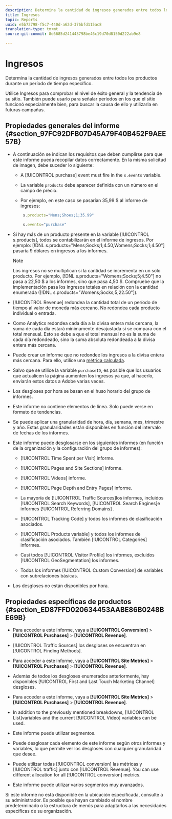```yaml
---
description: Determina la cantidad de ingresos generados entre todos los productos durante un período de tiempo específico.
title: Ingresos
topic: Reports
uuid: e5b72798-f5c7-440d-a62d-376bfd115ac8
translation-type: tm+mt
source-git-commit: 8d6685d241443798be46c19d70d8150d222ab9e8

---
```



# Ingresos

Determina la cantidad de ingresos generados entre todos los productos durante un período de tiempo específico.

Utilice Ingresos para comprobar el nivel de éxito general y la tendencia de su sitio. También puede usarlo para señalar períodos en los que el sitio funcionó especialmente bien, para buscar la causa de ello y utilizarla en futuras campañas.

## Propiedades generales del informe {#section_97FC92DFB07D45A79F40B452F9AEE57B}

* A continuación se indican los requisitos que deben cumplirse para que este informe pueda recopilar datos correctamente. En la misma solicitud de imagen, debe suceder lo siguiente:

   * A [!UICONTROL purchase] event must fire in the `s.events` variable.

   * La variable `products` debe aparecer definida con un número en el campo de precio.
   * Por ejemplo, en este caso se pasarían 35,99 $ al informe de ingresos:

      ```js
       s.products="Mens;Shoes;1;35.99"
      ```

      ```js
       s.events="purchase"
      ```

* Si hay más de un producto presente en la variable [!UICONTROL s.products], todos se contabilizarán en el informe de ingresos. Por ejemplo: [!DNL s.products="Mens;Socks;1;4.50,Womens;Socks;1;4.50"] pasaría 9 dólares en ingresos a los informes.

   >[!NOTE]
   >
   >Los ingresos no se multiplican si la cantidad se incrementa en un solo producto. Por ejemplo, [!DNL s.products="Womens;Socks;5;4.50"] no pasa a 22,50 $ a los informes, sino que pasa 4,50 $. Compruebe que la implementación pasa los ingresos totales en relación con la cantidad enumerada ([!DNL s.products="Womens;Socks;5;22.50"]).

* [!UICONTROL Revenue] redondea la cantidad total de un período de tiempo al valor de moneda más cercano. No redondea cada producto individual o entrada.
* Como Analytics redondea cada día a la divisa entera más cercana, la suma de cada día estará mínimamente desajustada si se compara con el total mensual. Esto se debe a que el total mensual no es la suma de cada día redondeado, sino la suma absoluta redondeada a la divisa entera más cercana.
* Puede crear un informe que no redondee los ingresos a la divisa entera más cercana. Para ello, utilice una  [métrica calculada](https://docs.adobe.com/content/help/es-ES/analytics/components/calculated-metrics/cm-overview.html).
* Salvo que se utilice la variable `purchaseID`, es posible que los usuarios que actualicen la página aumenten los ingresos ya que, al hacerlo, enviarán estos datos a Adobe varias veces.
* Los desgloses por hora se basan en el huso horario del grupo de informes.
* Este informe no contiene elementos de línea. Solo puede verse en formato de tendencias.
* Se puede aplicar una granularidad de hora, día, semana, mes, trimestre y año. Estas granularidades están disponibles en función del intervalo de fechas de los informes.
* Este informe puede desglosarse en los siguientes informes (en función de la organización y la configuración del grupo de informes):

   * [!UICONTROL Time Spent per Visit] informe.
   * [!UICONTROL Pages and Site Sections] informe.
   * [!UICONTROL Videos] informe.
   * [!UICONTROL Page Depth and Entry Pages] informe.
   * La mayoría de [!UICONTROL Traffic Sources]los informes, incluidos [!UICONTROL Search Keywords], [!UICONTROL Search Engines]e informes [!UICONTROL Referring Domains] .

   * [!UICONTROL Tracking Code] y todos los informes de clasificación asociados.
   * [!UICONTROL Products variable] y todos los informes de clasificación asociados. También [!UICONTROL Categories] informes.

   * Casi todos [!UICONTROL Visitor Profile] los informes, excluidos [!UICONTROL GeoSegmentation] los informes.

   * Todos los informes [!UICONTROL Custom Conversion] de variables con subrelaciones básicas.

* Los desgloses no están disponibles por hora.

## Propiedades específicas de productos  {#section_ED87FFD020634453AABE86B0248BE69B}

* Para acceder a este informe, vaya a **[!UICONTROL Conversion]** > **[!UICONTROL Purchases]** > **[!UICONTROL Revenue]**.

* [!UICONTROL Traffic Sources] los desgloses se encuentran en [!UICONTROL Finding Methods].

* Para acceder a este informe, vaya a **[!UICONTROL Site Metrics]** > **[!UICONTROL Purchases]** > **[!UICONTROL Revenue]**.

* Además de todos los desgloses enumerados anteriormente, hay disponibles [!UICONTROL First and Last Touch Marketing Channel] desgloses.

* Para acceder a este informe, vaya a **[!UICONTROL Site Metrics]** > **[!UICONTROL Purchases]** > **[!UICONTROL Revenue]**.

* In addition to the previously mentioned breakdowns, [!UICONTROL List]variables and the current [!UICONTROL Video] variables can be used.

* Este informe puede utilizar segmentos.

* Puede desglosar cada elemento de este informe según otros informes y variables, lo que permite ver los desgloses con cualquier granularidad que desee.
* Puede utilizar todas [!UICONTROL conversion] las métricas y [!UICONTROL traffic] junto con [!UICONTROL Revenue]. You can use different allocation for all [!UICONTROL conversion] metrics.

* Este informe puede utilizar varios segmentos muy avanzados.

Si este informe no está disponible en la ubicación especificada, consulte a su administrador. Es posible que hayan cambiado el nombre predeterminado o la estructura de menús para adaptarlos a las necesidades específicas de su organización.
